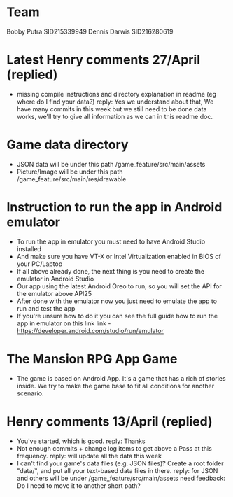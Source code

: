 # Team
Bobby Putra	SID215339949
Dennis Darwis SID216280619

# Latest Henry comments 27/April (replied)
- missing compile instructions and directory explanation in readme (eg where do I find your data?)
reply: Yes we understand about that, We have many commits in this week but we still need to be done data works, we'll
try to give all information as we can in this readme doc.

# Game data directory
- JSON data will be under this path /game_feature/src/main/assets
- Picture/Image will be under this path /game_feature/src/main/res/drawable

# Instruction to run the app in Android emulator
- To run the app in emulator you must need to have Android Studio installed
- And make sure you have VT-X or Intel Virtualization enabled in BIOS of your PC/Laptop
- If all above already done, the next thing is you need to create the emulator in Android Studio
- Our app using the latest Android Oreo to run, so you will set the API for the emulator above API25
- After done with the emulator now you just need to emulate the app to run and test the app
- If you're unsure how to do it you can see the full guide how to run the app in emulator on this link
link -https://developer.android.com/studio/run/emulator

# The Mansion RPG App Game
- The game is based on Android App. It's a game that has a rich of stories inside. We try to make the game base to fit all
conditions for another scenario.

# Henry comments 13/April (replied)
- You've started, which is good. reply: Thanks
- Not enough commits + change log items to get above a Pass at this frequency. reply: will update all the data this week
- I can't find your game's data files (e.g. JSON files)? Create a root folder "data/", and put all your text-based data files in there.
reply: for JSON and others will be under /game_feature/src/main/assets
need feedback: Do I need to move it to another short path?

